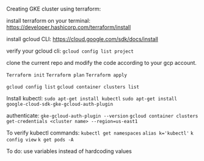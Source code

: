 Creating GKE cluster using terraform:

install terraform on your terminal: https://developer.hashicorp.com/terraform/install

install gcloud CLI: https://cloud.google.com/sdk/docs/install

verify your gcloud cli: `gcloud config list project`

clone the current repo and modify the code according to your gcp account.

`Terraform init`
`Terraform plan`
`Terraform apply`

`gcloud config list`
`gcloud container clusters list`

Install kubectl: 
`sudo apt-get install kubectl`
`sudo apt-get install google-cloud-sdk-gke-gcloud-auth-plugin`

authenticate: 
`gke-gcloud-auth-plugin --version`
`gcloud container clusters get-credentials <cluster name> --region=us-east1`

To verify kubectl commands: 
  `kubectl get namespaces`
  `alias k='kubectl'`
  `k config view`
  `k get pods -A`

To do: 
use variables instead of hardcoding values

